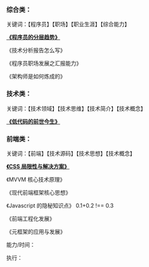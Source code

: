 ### 综合类：

关键词：【程序员】【职场】【职业生涯】【综合能力】

[**《程序员的分层趋势》**](./%E3%80%8A%E7%A8%8B%E5%BA%8F%E5%91%98%E7%9A%84%E5%88%86%E5%B1%82%E8%B6%8B%E5%8A%BF%E3%80%8B.md)

《技术分析报告怎么写》

《程序员职场发展之汇报能力》

《架构师是如何炼成的》



### 技术类：

关键词：【技术领域】【技术思维】【技术简介】【技术概念】

[**《低代码的前世今生》**](./%E3%80%8A%E4%BD%8E%E4%BB%A3%E7%A0%81%E7%9A%84%E5%89%8D%E4%B8%96%E4%BB%8A%E7%94%9F%E3%80%8B.md)



### 前端类：

关键词：【前端】【技术源码】【技术思想】【技术概念】

[**《CSS 局限性与解决方案》**](./%E3%80%8ACSS%E5%B1%80%E9%99%90%E6%80%A7%E4%B8%8E%E8%A7%A3%E5%86%B3%E6%96%B9%E6%A1%88%E3%80%8B.md)

《MVVM 核心技术原理》

《现代前端框架核心思想》

《Javascript 的隐秘知识点》 0.1+0.2 !== 0.3

《前端工程化发展》

《元框架的应用与发展》



能力/时间：

执行：

